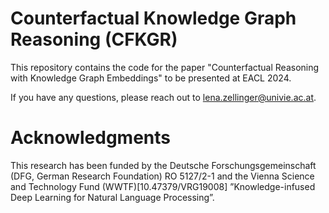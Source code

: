 # Counterfactual Knowledge Graph Reasoning (CFKGR)

This repository contains the code for the paper "Counterfactual Reasoning with Knowledge Graph Embeddings" to be presented at EACL 2024.

If you have any questions, please reach out to lena.zellinger@univie.ac.at.

# Acknowledgments

This research has been funded by the Deutsche Forschungsgemeinschaft (DFG, German Research Foundation) RO 5127/2-1 and the Vienna Science and Technology Fund (WWTF)[10.47379/VRG19008] ”Knowledge-infused Deep Learning for Natural Language Processing”.
